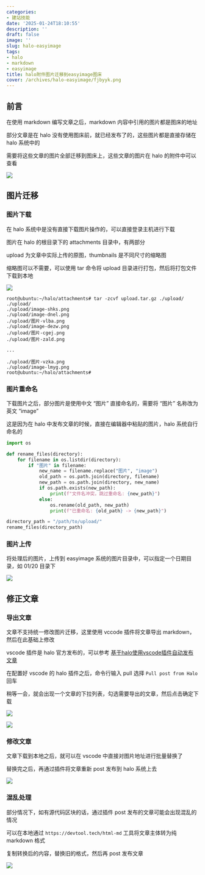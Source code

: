 ```yaml
---
categories:
- 建站技能
date: '2025-01-24T18:10:55'
description: ''
draft: false
image: ''
slug: halo-easyimage
tags:
- halo
- markdown
- easyimage
title: halo附件图片迁移到easyimage图床
cover: /archives/halo-easyimage/fjbyyk.png
---
```


## 前言

在使用 markdown 编写文章之后，markdown 内容中引用的图片都是图床的地址

部分文章是在 halo 没有使用图床前，就已经发布了的，这些图片都是直接存储在 halo 系统中的

需要将这些文章的图片全部迁移到图床上，这些文章的图片在 halo 的附件中可以查看

![](/archives/halo-easyimage/fjbyyk.png)

## 图片迁移

### 图片下载

在 halo 系统中是没有直接下载图片操作的，可以直接登录主机进行下载

图片在 halo 的根目录下的 attachments 目录中，有两部分

upload 为文章中实际上传的原图，thumbnails 是不同尺寸的缩略图

缩略图可以不需要，可以使用 tar 命令将 upload 目录进行打包，然后将打包文件下载到本地

![](/archives/halo-easyimage/gmy6yp.png)

```
root@ubuntu:~/halo/attachments# tar -zcvf upload.tar.gz ./upload/
./upload/
./upload/image-shks.png
./upload/image-dnel.png
./upload/图片-vlba.png
./upload/image-dezw.png
./upload/图片-cgej.png
./upload/图片-zald.png

...

./upload/图片-vzka.png
./upload/image-lmyg.png
root@ubuntu:~/halo/attachments# 
```

### 图片重命名

下载图片之后，部分图片是使用中文 “图片” 直接命名的，需要将 “图片” 名称改为英文 “image”

这是因为在 halo 中发布文章的时候，直接在编辑器中粘贴的图片，halo 系统自行命名的

```python 
import os

def rename_files(directory):
    for filename in os.listdir(directory):
        if "图片" in filename:
            new_name = filename.replace("图片", "image")
            old_path = os.path.join(directory, filename)
            new_path = os.path.join(directory, new_name)
            if os.path.exists(new_path):
                print(f"文件名冲突，跳过重命名: {new_path}")
            else:
                os.rename(old_path, new_path)
                print(f"已重命名: {old_path} -> {new_path}")

directory_path = "/path/to/upload/"
rename_files(directory_path)
```

### 图片上传

将处理后的图片，上传到 easyimage 系统的图片目录中，可以指定一个日期目录，如 01/20 目录下

![](/archives/halo-easyimage/hc95rq.png)


## 修正文章

### 导出文章

文章不支持统一修改图片迁移，这里使用 vccode 插件将文章导出 markdown，然后在此基础上修改

vscode 插件是 halo 官方发布的，可以参考 [基于halo使用vscode插件自动发布文章 ](https://blog.qc7.org/archives/halo-autopost)

在配置好 vscode 的 halo 插件之后，命令行输入 pull 选择 `Pull post from Halo` 回车

稍等一会，就会出现一个文章的下拉列表，勾选需要导出的文章，然后点击确定下载

![](/archives/halo-easyimage/iwnb77.png)

![](/archives/halo-easyimage/iymv3x.png)

### 修改文章

文章下载到本地之后，就可以在 vscode 中直接对图片地址进行批量替换了

替换完之后，再通过插件将文章重新 post 发布到 halo 系统上去

![](/archives/halo-easyimage/jy3wy5.png)

### 混乱处理

部分情况下，如有源代码区块的话，通过插件 post 发布的文章可能会出现混乱的情况

可以在本地通过 `https://devtool.tech/html-md` 工具将文章主体转为纯 markdown 格式

复制转换后的内容，替换旧的格式，然后再 post 发布文章

![](/archives/halo-easyimage/qigamz.png)
